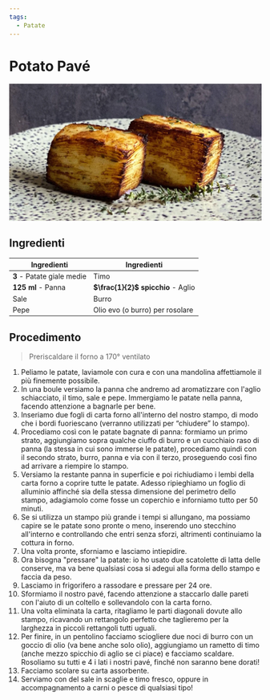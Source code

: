 ```yaml
---
tags:
  - Patate
---
```

# Potato Pavé

![](../../img/Potato-Pave.webp)

## Ingredienti

| Ingredienti                  | Ingredienti             |
| ---------------------------- | ----------------------- |
| **3** - Patate giale medie | Timo |
| **125 ml** - Panna | **$\frac{1}{2}$ spicchio** - Aglio |
| Sale | Burro |
| Pepe | Olio evo (o burro) per rosolare |

## Procedimento

> Preriscaldare il forno a 170° ventilato

1. Peliamo le patate, laviamole con cura e con una mandolina affettiamole il più finemente possibile.
1. In una boule versiamo la panna che andremo ad aromatizzare con l'aglio schiacciato, il timo, sale e pepe. Immergiamo le patate nella panna, facendo attenzione a bagnarle per bene.
1. Inseriamo due fogli di carta forno all'interno del nostro stampo, di modo che i bordi fuoriescano (verranno utilizzati per “chiudere” lo stampo).
1. Procediamo così con le patate bagnate di panna: formiamo un primo strato, aggiungiamo sopra qualche ciuffo di burro e un cucchiaio raso di panna (la stessa in cui sono immerse le patate), procediamo quindi con il secondo strato, burro, panna e via con il terzo, proseguendo così fino ad arrivare a riempire lo stampo.
1. Versiamo la restante panna in superficie e poi richiudiamo i lembi della carta forno a coprire tutte le patate. Adesso ripieghiamo un foglio di alluminio affinché sia della stessa dimensione del perimetro dello stampo, adagiamolo come fosse un coperchio e inforniamo tutto per 50 minuti.
1. Se si utilizza un stampo più grande i tempi si allungano, ma possiamo capire se le patate sono pronte o meno, inserendo uno stecchino all'interno e controllando che entri senza sforzi, altrimenti continuiamo la cottura in forno.
1. Una volta pronte, sforniamo e lasciamo intiepidire.
1. Ora bisogna "pressare" la patate: io ho usato due scatolette di latta delle conserve, ma va bene qualsiasi cosa si adegui alla forma dello stampo e faccia da peso.
1. Lasciamo in frigorifero a rassodare e pressare per 24 ore.
1. Sformiamo il nostro pavé, facendo attenzione a staccarlo dalle pareti con l'aiuto di un coltello e sollevandolo con la carta forno.
1. Una volta eliminata la carta, ritagliamo le parti diagonali dovute allo stampo, ricavando un rettangolo perfetto che taglieremo per la larghezza in piccoli rettangoli tutti uguali.
1. Per finire, in un pentolino facciamo sciogliere due noci di burro con un goccio di olio (va bene anche solo olio), aggiungiamo un rametto di timo (anche mezzo spicchio di aglio se ci piace) e facciamo scaldare. Rosoliamo su tutti e 4 i lati i nostri pavé, finché non saranno bene dorati!
1. Facciamo scolare su carta assorbente.
2. Serviamo con del sale in scaglie e timo fresco, oppure in accompagnamento a carni o pesce di qualsiasi tipo!